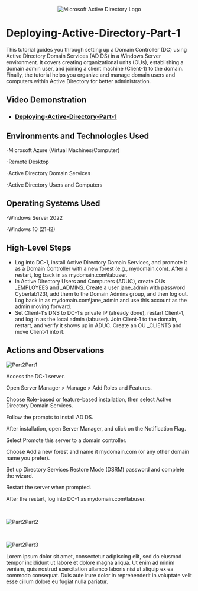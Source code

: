<p align="center">
<img src="https://i.imgur.com/pU5A58S.png" alt="Microsoft Active Directory Logo"/>
</p>

<h1>Deploying-Active-Directory-Part-1</h1>
This tutorial guides you through setting up a Domain Controller (DC) using Active Directory Domain Services (AD DS) in a Windows Server environment. It covers creating organizational units (OUs), establishing a domain admin user, and joining a client machine (Client-1) to the domain. Finally, the tutorial helps you organize and manage domain users and computers within Active Directory for better administration. <br />


<h2>Video Demonstration</h2>

- ### [Deploying-Active-Directory-Part-1](https://youtu.be/kdiHus6eiRc?si=aAm-g_4NeCuBEfsZ)

<h2>Environments and Technologies Used</h2>

-Microsoft Azure (Virtual Machines/Computer)

-Remote Desktop

-Active Directory Domain Services

-Active Directory Users and Computers


<h2>Operating Systems Used </h2>

-Windows Server 2022

-Windows 10 (21H2)

<h2>High-Level Steps</h2>

- Log into DC-1, install Active Directory Domain Services, and promote it as a Domain Controller with a new forest (e.g., mydomain.com). After a restart, log back in as mydomain.com\labuser.
- In Active Directory Users and Computers (ADUC), create OUs _EMPLOYEES and _ADMINS. Create a user jane_admin with password Cyberlab123!, add them to the Domain Admins group, and then log out. Log back in as mydomain.com\jane_admin and use this account as the admin moving forward.
- Set Client-1's DNS to DC-1’s private IP (already done), restart Client-1, and log in as the local admin (labuser). Join Client-1 to the domain, restart, and verify it shows up in ADUC. Create an OU _CLIENTS and move Client-1 into it.

<h2>Actions and Observations</h2>

<p>


![Part2Part1](https://github.com/user-attachments/assets/aa1eed8d-4440-4939-84a5-0983af61fcbe)



</p>
<p>
Access the DC-1 server.

Open Server Manager > Manage > Add Roles and Features.

Choose Role-based or feature-based installation, then select Active Directory Domain Services.

Follow the prompts to install AD DS.

After installation, open Server Manager, and click on the Notification Flag.

Select Promote this server to a domain controller.

Choose Add a new forest and name it mydomain.com (or any other domain name you prefer).

Set up Directory Services Restore Mode (DSRM) password and complete the wizard.

Restart the server when prompted.

After the restart, log into DC-1 as mydomain.com\labuser.


</p>
<br />

<p>


![Part2Part2](https://github.com/user-attachments/assets/21b3ca29-588d-44f3-9d2f-4edc9b255060)



</p>
<p>

</p>
<br />

<p>


![Part2Part3](https://github.com/user-attachments/assets/fb10ec4f-3fc4-42db-83cf-44decf0c4e50)



</p>
<p>
Lorem ipsum dolor sit amet, consectetur adipiscing elit, sed do eiusmod tempor incididunt ut labore et dolore magna aliqua. Ut enim ad minim veniam, quis nostrud exercitation ullamco laboris nisi ut aliquip ex ea commodo consequat. Duis aute irure dolor in reprehenderit in voluptate velit esse cillum dolore eu fugiat nulla pariatur.
</p>
<br />
